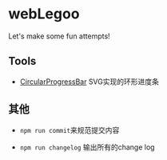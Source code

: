 # webLegoo

Let's make some fun attempts!

## Tools

- [CircularProgressBar](./CircularProgressBar) SVG实现的环形进度条

## 其他

- `npm run commit`来规范提交内容

- `npm run changelog` 输出所有的change log
